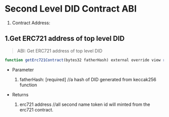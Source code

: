 <!-- span class="content-title"> Second Level DID</span -->
# Second Level DID Contract ABI
1. Contract Address: 


## 1.Get ERC721 address of top level DID

> ABI: Get ERC721 address of top level DID


```js
function getErc721Contract(bytes32 fatherHash) external override view returns(address) 
```

- Parameter
   1. fatherHash: [required] //a hash of DID generated from keccak256 function

- Returns    
   1. erc721 address //all second name token id will minted from the erc721 contract.



